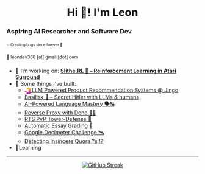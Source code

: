 <h1 align="center">Hi 🌊! I'm Leon</h1>

<h3 align="left">Aspiring AI Researcher and Software Dev</h3>

<sub><sup>✨ Creating bugs since forever 🐞</sup></sub>

<sup>💌 leondev360 [at] gmail [dot] com</sup>

- 🔭 I’m working on: **[Slithe.RL 🐍 – Reinforcement Learning in Atari Surround](https://github.com/LLeon360/Slithe.RL)**
- 👀 Some things I’ve built:
  - <a href="https://shop.jingo.app"><img src="assets/logos/jingo_logo.svg" width="15" height="15" style="vertical-align:middle;" /> LLM Powered Product Recommendation Systems @ Jingo</a>
  - [Basilisk 🦎 – Secret Hitler with LLMs & humans](https://github.com/LLeon360/Secret-H-AI)
  - [AI-Powered Language Mastery 🗣🔠](https://devpost.com/software/lingsim)
  - [Reverse Proxy with Deno 🐱‍🐉](https://github.com/pbrucla/reverse_proxy_group2)
  - [RTS PvP Tower-Defense 🤺](https://github.com/LLeon360/Untitled-ENGR96A-Game)
  - [Automatic Essay Grading 📝](https://github.com/LLeon360/automated-essay-scoring)
  - [Google Decimeter Challenge 🛰](https://github.com/LLeon360/Google-Decimeter-Challenge-23)
  - [Detecting Insincere Quora ?s ⁉](https://github.com/LLeon360/aiprojects-nlp-quora-questions)
- 🌱Learning 

---

<p align="center">
  <a href="https://git.io/streak-stats">
    <img src="https://streak-stats.demolab.com?user=LLeon360&theme=dracula&mode=weekly&card_width=550&card_height=180" alt="GitHub Streak" />
  </a>
</p>
